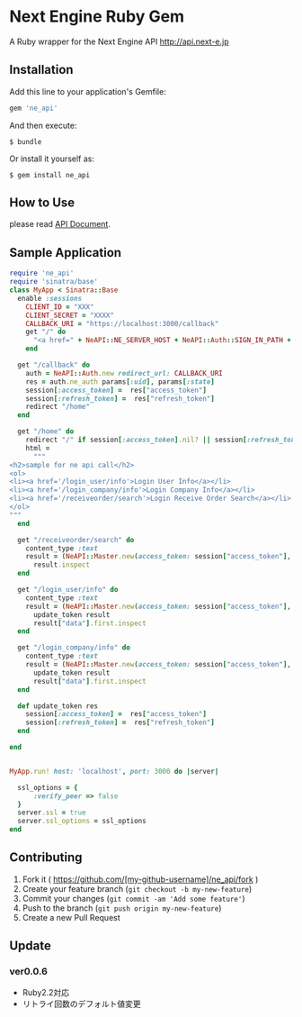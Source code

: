 # Next Engine Ruby Gem

A Ruby wrapper for the Next Engine API
<http://api.next-e.jp>


## Installation

Add this line to your application's Gemfile:

```ruby
gem 'ne_api'
```

And then execute:

    $ bundle

Or install it yourself as:

    $ gem install ne_api

## How to Use

please read [API Document](http://api.next-e.jp/).

## Sample Application

```ruby
require 'ne_api'
require 'sinatra/base'
class MyApp < Sinatra::Base
  enable :sessions
    CLIENT_ID = "XXX"
    CLIENT_SECRET = "XXXX"
    CALLBACK_URI = "https://localhost:3000/callback"
	get "/" do
	  "<a href=" + NeAPI::NE_SERVER_HOST + NeAPI::Auth::SIGN_IN_PATH + "?client_id="+CLIENT_ID+"&client_secret="+CLIENT_SECRET+"&redirect_uri="+ CALLBACK_URI + ">Connect with Next Engine</a>"
	end

  get "/callback" do
    auth = NeAPI::Auth.new redirect_url: CALLBACK_URI
    res = auth.ne_auth params[:uid], params[:state]
    session[:access_token] =  res["access_token"]
    session[:refresh_token] =  res["refresh_token"]
    redirect "/home"
  end

  get "/home" do
    redirect "/" if session[:access_token].nil? || session[:refresh_token].nil?
    html =
	  """
<h2>sample for ne api call</h2>
<ol>
<li><a href='/login_user/info'>Login User Info</a></li>
<li><a href='/login_company/info'>Login Company Info</a></li>
<li><a href='/receiveorder/search'>Login Receive Order Search</a></li>
</ol>
"""
  end

  get "/receiveorder/search" do
    content_type :text
    result = (NeAPI::Master.new(access_token: session["access_token"], refresh_token: session["refresh_token"]).receiveorder_base_search)
	  result.inspect
  end

  get "/login_user/info" do
    content_type :text
    result = (NeAPI::Master.new(access_token: session["access_token"], refresh_token: session["refresh_token"]).login_user_info)
	  update_token result
	  result["data"].first.inspect
  end

  get "/login_company/info" do
    content_type :text
    result = (NeAPI::Master.new(access_token: session["access_token"], refresh_token: session["refresh_token"]).login_company_info)
	  update_token result
	  result["data"].first.inspect
  end

  def update_token res
    session[:access_token] =  res["access_token"]
    session[:refresh_token] =  res["refresh_token"]
  end

end


MyApp.run! host: 'localhost', port: 3000 do |server|

  ssl_options = {
      :verify_peer => false
  }
  server.ssl = true
  server.ssl_options = ssl_options
end

```

## Contributing

1. Fork it ( https://github.com/[my-github-username]/ne_api/fork )
2. Create your feature branch (`git checkout -b my-new-feature`)
3. Commit your changes (`git commit -am 'Add some feature'`)
4. Push to the branch (`git push origin my-new-feature`)
5. Create a new Pull Request

## Update

### ver0.0.6
  * Ruby2.2対応
  * リトライ回数のデフォルト値変更
